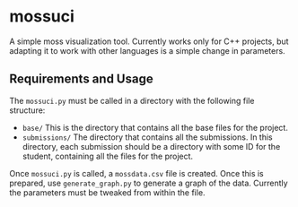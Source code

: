 # mossuci

A simple moss visualization tool. Currently works only for C++ projects, but adapting it to work with other languages is a simple change in parameters.  

## Requirements and Usage

The `mossuci.py` must be called in a directory with the following file structure: 

- `base/` This is the directory that contains all the base files for the project. 
- `submissions/` The directory that contains all the submissions. In this directory, each submission should be a directory with some ID for the student, containing all the files for the project. 

Once `mossuci.py` is called, a `mossdata.csv` file is created. Once this is prepared, use `generate_graph.py` to generate a graph of the data. Currently the parameters must be tweaked from within the file. 
